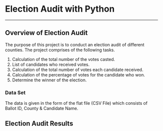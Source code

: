 # Election Audit with Python
----
## Overview of Election Audit
The purpose of this project is to conduct an election audit of different counties. The project comprises of the following tasks. 

1. Calculation of the total number of the votes casted. 
2. List of candidates who received votes.
3. Calculation of the total number of votes each candidate received.
4. Calculation of the percentage of votes for the candidate who won.
5. Determine the winner of the election.

### Data Set
The data is given in the form of the flat file (CSV File) which consists of Ballot ID, County & Candidate Name.

## Election Audit Results
<!-- Election Results
-------------------------
Total Votes: 369,711
-------------------------

County Votes:
Jefferson: 10.5% (38,855)
Denver: 82.8% (306,055)
Arapahoe: 6.7% (24,801)

----------------------------------------
Largest County Turnout: Denver
----------------------------------------
Charles Casper Stockham: 23.0% (85,213)
Diana DeGette: 73.8% (272,892)
Raymon Anthony Doane: 3.1% (11,606)
-------------------------
Winner: Diana DeGette
Winning Vote Count: 272,892
Winning Percentage: 73.8%
------------------------- -->